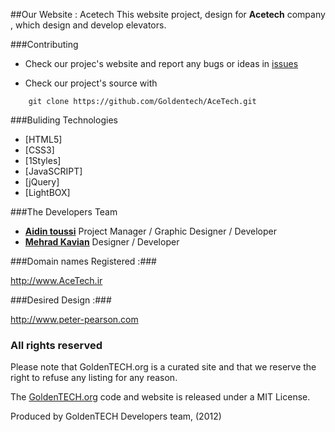 ##Our Website : Acetech
This website project, design for **Acetech** company , which design and develop elevators.


###Contributing

* Check our projec's website and report any bugs or ideas in [issues](https://github.com/Goldentech/AceTech/issues)

* Check our project's source with
```
    git clone https://github.com/Goldentech/AceTech.git
```


###Buliding Technologies
* [HTML5]
* [CSS3]
* [1Styles]
* [JavaSCRIPT]
* [jQuery]
* [LightBOX]


###The Developers Team
* [**Aidin toussi**](http://github.com/Aidin-toussi) Project Manager / Graphic Designer / Developer
* [**Mehrad Kavian**](https://github.com/MKDesign) Designer / Developer

###Domain names Registered :###

http://www.AceTech.ir

###Desired Design :###

http://www.peter-pearson.com

### All rights reserved ###
Please note that GoldenTECH.org is a curated site and that we reserve the right to refuse any listing for any reason.

The [GoldenTECH.org](http://GoldenTECH.org) code and website is released under a MIT License.

Produced by GoldenTECH Developers team, (2012)